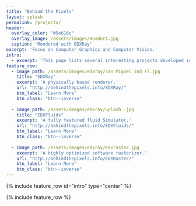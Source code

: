 ```yaml
---
title: "Behind the Pixels"
layout: splash
permalink: /projects/
header:
  overlay_color: "#5e616c"
  overlay_image: /assets/images/Header1.jpg
  caption: 'Rendered with EDXRay'
excerpt: 'Focus on Computer Graphics and Computer Vision.'
intro: 
  - excerpt: 'This page lists several interesting projects developed independently by Edward Liu.'
feature_row:
  - image_path: /assets/images/edxray/San Miguel 2nd Fl.jpg
    title: "EDXRay"
    excerpt: 'A physically based renderer.'
    url: "http://behindthepixels.info/EDXRay/"
    btn_label: "Learn More"
    btn_class: "btn--inverse"
    
  - image_path: /assets/images/edxray/Splash .jpg
    title: "EDXFluids"
    excerpt: 'A fully featured fluid Simulator.'
    url: "http://behindthepixels.info/EDXFluids/"
    btn_label: "Learn More"
    btn_class: "btn--inverse"
    
  - image_path: /assets/images/edxray/edxraster.jpg
    excerpt: 'A highly optimized software rasterizer.'
    url: "http://behindthepixels.info/EDXRaster/"
    btn_label: "Learn More"
    btn_class: "btn--inverse"
---
```


{% include feature_row id="intro" type="center" %}

{% include feature_row %}
